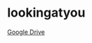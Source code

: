# lookingatyou

[Google Drive](https://drive.google.com/drive/folders/1rmoDQorM968N5U3aGROrpWlgRyo_YCow)
